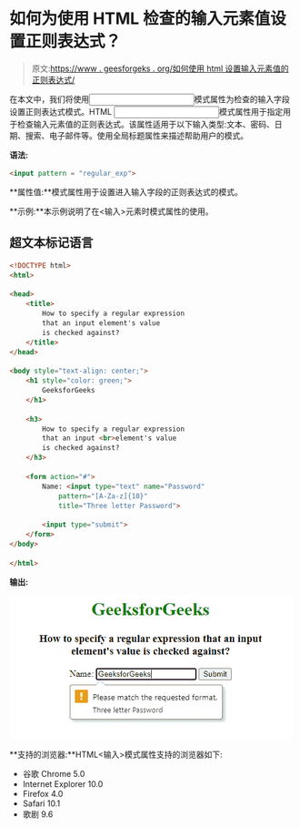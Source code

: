 # 如何为使用 HTML 检查的输入元素值设置正则表达式？

> 原文:[https://www . geesforgeks . org/如何使用 html 设置输入元素值的正则表达式/](https://www.geeksforgeeks.org/how-to-set-a-regular-expression-for-an-input-element-value-that-checked-against-using-html/)

在本文中，我们将使用<input>模式属性为检查的输入字段设置正则表达式模式。HTML <input>模式属性用于指定用于检查输入元素值的正则表达式。该属性适用于以下输入类型:文本、密码、日期、搜索、电子邮件等。使用全局标题属性来描述帮助用户的模式。

**语法:**

```html
<input pattern = "regular_exp">
```

**属性值:**模式属性用于设置进入输入字段的正则表达式的模式。

**示例:**本示例说明了在<输入>元素时模式属性的使用。

## 超文本标记语言

```html
<!DOCTYPE html>
<html>

<head>
    <title>
        How to specify a regular expression
        that an input element's value
        is checked against?
    </title>
</head>

<body style="text-align: center;">
    <h1 style="color: green;">
        GeeksforGeeks
    </h1>

    <h3>
        How to specify a regular expression
        that an input <br>element's value
        is checked against?
    </h3>

    <form action="#">
        Name: <input type="text" name="Password"
            pattern="[A-Za-z]{10}" 
            title="Three letter Password">

        <input type="submit">
    </form>
</body>

</html>
```

**输出:**

![](img/271059bd65f58957d42a67499f32e342.png)

**支持的浏览器:**HTML<输入>模式属性支持的浏览器如下:

*   谷歌 Chrome 5.0
*   Internet Explorer 10.0
*   Firefox 4.0
*   Safari 10.1
*   歌剧 9.6